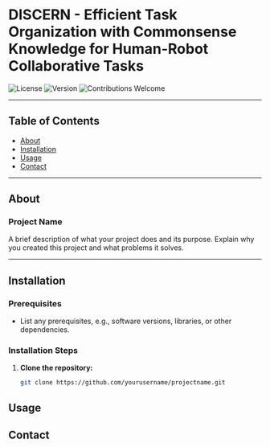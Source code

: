 # DISCERN - Efficient Task Organization with Commonsense Knowledge for Human-Robot Collaborative Tasks

![License](https://img.shields.io/badge/license-MIT-blue.svg)
![Version](https://img.shields.io/badge/version-1.0.0-brightgreen.svg)
![Contributions Welcome](https://img.shields.io/badge/contributions-welcome-orange.svg)

---

## Table of Contents

- [About](#about)
- [Installation](#installation)
- [Usage](#usage)
- [Contact](#contact)

---

## About

### Project Name

A brief description of what your project does and its purpose. Explain why you created this project and what problems it solves.

---

## Installation

### Prerequisites

- List any prerequisites, e.g., software versions, libraries, or other dependencies.

### Installation Steps

1. **Clone the repository:**

   ```bash
   git clone https://github.com/yourusername/projectname.git


## Usage

## Contact
